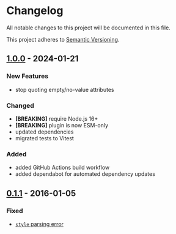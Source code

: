 # Changelog

All notable changes to this project will be documented in this file.

This project adheres to [Semantic Versioning](http://semver.org/).

## [1.0.0] - 2024-01-21

### New Features

- stop quoting empty/no-value attributes

### Changed

- **[BREAKING]** require Node.js 16+
- **[BREAKING]** plugin is now ESM-only
- updated dependencies
- migrated tests to Vitest

### Added

- added GitHub Actions build workflow
- added dependabot for automated dependency updates

## [0.1.1] - 2016-01-05

### Fixed

- [`style` parsing error](https://github.com/posthtml/posthtml-attrs-parser/issues/1)

[0.1.1]: https://github.com/posthtml/posthtml-attrs-parser/compare/0.1.0...0.1.1
[1.0.0]: https://github.com/posthtml/posthtml-attrs-parser/compare/0.1.1...1.0.0
